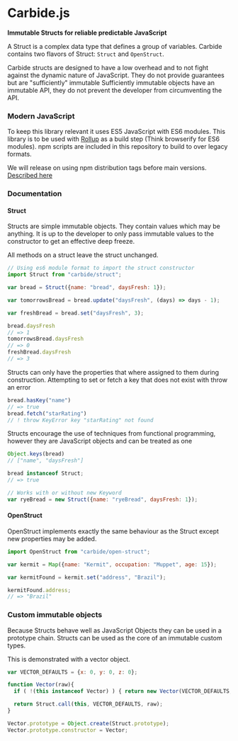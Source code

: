 # Carbide.js

**Immutable Structs for reliable predictable JavaScript**

A Struct is a complex data type that defines a group of variables.
Carbide contains two flavors of Struct: `Struct` and `OpenStruct`.

Carbide structs are designed to have a low overhead and to not fight against the dynamic nature of JavaScript.
They do not provide guarantees but are "sufficiently" immutable
Sufficiently immutable objects have an immutable API, they do not prevent the developer from circumventing the API.

### Modern JavaScript

To keep this library relevant it uses ES5 JavaScript with ES6 modules.
This library is to be used with [Rollup](http://rollupjs.org) as a build step (Think browserify for ES6 modules).
npm scripts are included in this repository to build to over legacy formats.

We will release on using npm distribution tags before main versions.
[Described here](https://medium.com/greenkeeper-blog/one-simple-trick-for-javascript-package-maintainers-to-avoid-breaking-their-user-s-software-and-to-6edf06dc5617#.t839vcynj)

### Documentation

#### Struct
Structs are simple immutable objects.
They contain values which may be anything.
It is up to the developer to only pass immutable values to the constructor to get an effective deep freeze.

All methods on a struct leave the struct unchanged.

```js
// Using es6 module format to import the struct constructor
import Struct from "carbide/struct";

var bread = Struct({name: "bread", daysFresh: 1});

var tomorrowsBread = bread.update("daysFresh", (days) => days - 1);

var freshBread = bread.set("daysFresh", 3);

bread.daysFresh
// => 1
tomorrowsBread.daysFresh
// => 0
freshBread.daysFresh
// => 3
```

Structs can only have the properties that where assigned to them during construction.
Attempting to set or fetch a key that does not exist with throw an error

```js
bread.hasKey("name")
// => true
bread.fetch("starRating")
// ! throw KeyError key "starRating" not found
```

Structs encourage the use of techniques from functional programming, however they are JavaScript objects and can be treated as one

```js
Object.keys(bread)
// ["name", "daysFresh"]

bread instanceof Struct;
// => true

// Works with or without new Keyword
var ryeBread = new Struct({name: "ryeBread", daysFresh: 1});
```
#### OpenStruct

OpenStruct implements exactly the same behaviour as the Struct except new properties may be added.

```js
import OpenStruct from "carbide/open-struct";

var kermit = Map({name: "Kermit", occupation: "Muppet", age: 15});

var kermitFound = kermit.set("address", "Brazil");

kermitFound.address;
// => "Brazil"
```

### Custom immutable objects

Because Structs behave well as JavaScript Objects they can be used in a prototype chain.
Structs can be used as the core of an immutable custom types.

This is demonstrated with a vector object.

```js
var VECTOR_DEFAULTS = {x: 0, y: 0, z: 0};

function Vector(raw){
  if ( !(this instanceof Vector) ) { return new Vector(VECTOR_DEFAULTS, raw); }

  return Struct.call(this, VECTOR_DEFAULTS, raw);
}

Vector.prototype = Object.create(Struct.prototype);
Vector.prototype.constructor = Vector;
```
